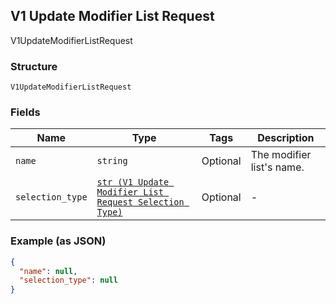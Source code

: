 ## V1 Update Modifier List Request

V1UpdateModifierListRequest

### Structure

`V1UpdateModifierListRequest`

### Fields

| Name | Type | Tags | Description |
|  --- | --- | --- | --- |
| `name` | `string` | Optional | The modifier list's name. |
| `selection_type` | [`str (V1 Update Modifier List Request Selection Type)`](/doc/models/v1-update-modifier-list-request-selection-type.md) | Optional | - |

### Example (as JSON)

```json
{
  "name": null,
  "selection_type": null
}
```


